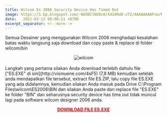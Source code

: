 ```yaml
---
title: Wilcom Es 2006 Security Device Has Timed Out
image: https://1.bp.blogspot.com/-WAXDCl6E0cA/X424RdO-zTI/AAAAAAAAFvw/R8QvOZ6ActYeoHM1kG-AKFp3xU2OPC2MQCLcBGAsYHQ/s1280/securitydevicetimeout.jpg
date:   2021-03-12 00:06:21 +0700
excerpt_separator: <!--more-->
---
```


Semua Desainer yang menggunakan Wilcom 2006 menghadapi kesalahan batas waktu langsung saja download<!--more--> dan copy paste & replace di folder wilcom/bin
<br />
<center><img src="https://1.bp.blogspot.com/-WAXDCl6E0cA/X424RdO-zTI/AAAAAAAAFvw/R8QvOZ6ActYeoHM1kG-AKFp3xU2OPC2MQCLcBGAsYHQ/s1280/securitydevicetimeout.jpg" alt="wilcom" style="max-width: 500px;"></img></center>
<br />
Langkah yang pertama silakan Anda download terlebih dahulu file ["ES.EXE" di sini](http://vismuene.com/4sF5) (7,8 MB) kemudian setelah anda mendapatkan file tersebut, extract file ES.ZIP, lalu copy file ES.EXE yang ada didalamnya, kemudian  silakan Anda masuk pada Drive C:\Program Files\wilcom\ES2006\BIN dan silakan Anda paste dan replace file "ES.EXE" ke folder "BIN" dan seharusnya security device has time out tidak muncul lagi pada software wilcom designer 2006 anda.
<p />
<p style="text-align: center;"><b><a href="http://vismuene.com/4sF5" target="_blank"><span style="color: red;">DOWNLOAD FILE ES.EXE</span></a></b></p>
